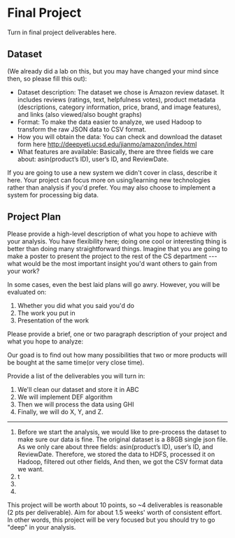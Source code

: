 # Final Project

Turn in final project deliverables here.

## Dataset

(We already did a lab on this, but you may have changed your mind since then,
so please fill this out):

* Dataset description: The dataset we chose is Amazon review dataset. It includes reviews (ratings, text, helpfulness votes), product metadata (descriptions, category information, price, brand, and image features), and links (also viewed/also bought graphs)
* Format: To make the data easier to analyze, we used Hadoop to transform the raw JSON data to CSV format.
* How you will obtain the data: You can check and download the dataset form here http://deepyeti.ucsd.edu/jianmo/amazon/index.html
* What features are available: Basically, there are three fields we care about: asin(product’s ID), user’s ID, and ReviewDate.

If you are going to use a new system we didn't cover in class, describe it here.
Your project can focus more on using/learning new technologies rather than analysis
if you'd prefer. You may also choose to implement a system for processing big data.

## Project Plan

Please provide a high-level description of what you hope to achieve with your analysis. You have
flexibility here; doing one cool or interesting thing is better than doing many straightforward
things. Imagine that you are going to make a poster to present the project to the rest of the
CS department --- what would be the most important insight you'd want others to gain from your
work?

In some cases, even the best laid plans will go awry. However, you will be evaluated on:

1. Whether you did what you said you'd do
2. The work you put in
3. Presentation of the work

Please provide a brief, one or two paragraph description of your project and what you hope to
analyze:

Our goad is to find out how many possibilities that two or more products will be bought at the same time(or very close time).  


Provide a list of the deliverables you will turn in:

1. We'll clean our dataset and store it in ABC
2. We will implement DEF algorithm
3. Then we will process the data using GHI
4. Finally, we will do X, Y, and Z.

----
1. Before we start the analysis, we would like to pre-process the dataset to make sure our data is fine.
The original dataset is a 88GB single json file. As we only care about three fields: asin(product’s ID),
user’s ID, and ReviewDate. Therefore, we stored the data to HDFS, processed it on Hadoop, filtered out other fields, And then, we got the CSV format data we want.
2. t 
3.
4.

This project will be worth about 10 points, so ~4 deliverables is reasonable (2 pts per deliverable).
Aim for about 1.5 weeks' worth of consistent effort. In other words, this project will be very
focused but you should try to go "deep" in your analysis.
